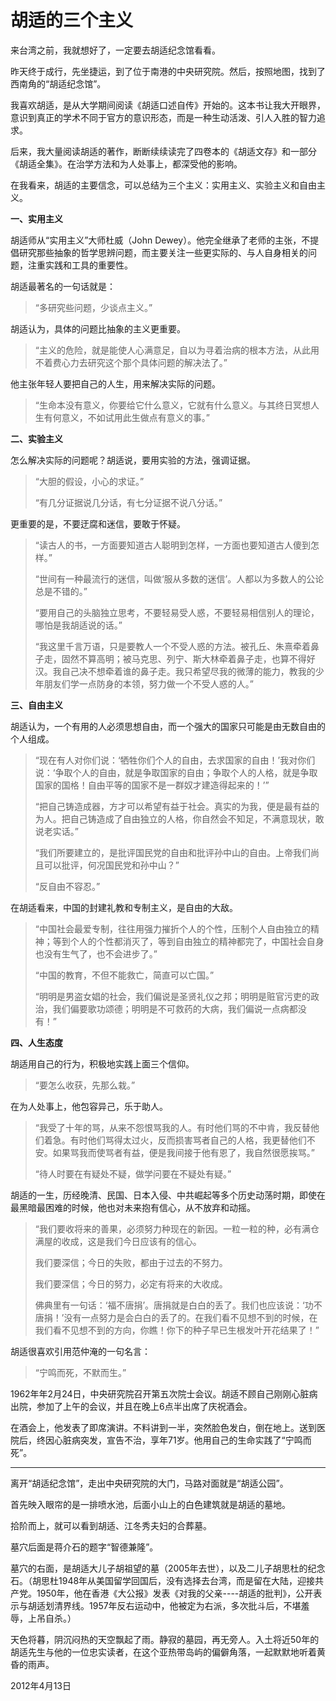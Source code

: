 # 胡适的三个主义

来台湾之前，我就想好了，一定要去胡适纪念馆看看。

昨天终于成行，先坐捷运，到了位于南港的中央研究院。然后，按照地图，找到了西南角的“胡适纪念馆”。

我喜欢胡适，是从大学期间阅读《胡适口述自传》开始的。这本书让我大开眼界，意识到真正的学术不同于官方的意识形态，而是一种生动活泼、引人入胜的智力追求。

后来，我大量阅读胡适的著作，断断续续读完了四卷本的《胡适文存》和一部分《胡适全集》。在治学方法和为人处事上，都深受他的影响。

在我看来，胡适的主要信念，可以总结为三个主义：实用主义、实验主义和自由主义。

**一、实用主义**

胡适师从“实用主义”大师杜威（John Dewey）。他完全继承了老师的主张，不提倡研究那些抽象的哲学思辨问题，而主要关注一些更实际的、与人自身相关的问题，注重实践和工具的重要性。

胡适最著名的一句话就是：

> “多研究些问题，少谈点主义。”

胡适认为，具体的问题比抽象的主义更重要。

> “主义的危险，就是能使人心满意足，自以为寻着治病的根本方法，从此用不着费心力去研究这个那个具体问题的解决法了。”

他主张年轻人要把自己的人生，用来解决实际的问题。

> “生命本没有意义，你要给它什么意义，它就有什么意义。与其终日冥想人生有何意义，不如试用此生做点有意义的事。”

**二、实验主义**

怎么解决实际的问题呢？胡适说，要用实验的方法，强调证据。

> “大胆的假设，小心的求证。”
> 
> “有几分证据说几分话，有七分证据不说八分话。”

更重要的是，不要迂腐和迷信，要敢于怀疑。

> “读古人的书，一方面要知道古人聪明到怎样，一方面也要知道古人傻到怎样。”
> 
> “世间有一种最流行的迷信，叫做‘服从多数的迷信’。人都以为多数人的公论总是不错的。”
> 
> “要用自己的头脑独立思考，不要轻易受人惑，不要轻易相信别人的理论，哪怕是我胡适说的话。”
> 
> “我这里千言万语，只是要教人一个不受人惑的方法。被孔丘、朱熹牵着鼻子走，固然不算高明；被马克思、列宁、斯大林牵着鼻子走，也算不得好汉。我自己决不想牵着谁的鼻子走。我只希望尽我的微薄的能力，教我的少年朋友们学一点防身的本领，努力做一个不受人惑的人。”

**三、自由主义**

胡适认为，一个有用的人必须思想自由，而一个强大的国家只可能是由无数自由的个人组成。

> “现在有人对你们说：‘牺牲你们个人的自由，去求国家的自由！’我对你们说：‘争取个人的自由，就是争取国家的自由；争取个人的人格，就是争取国家的国格！自由平等的国家不是一群奴才建造得起来的！’”
> 
> “把自己铸造成器，方才可以希望有益于社会。真实的为我，便是最有益的为人。把自己铸造成了自由独立的人格，你自然会不知足，不满意现状，敢说老实话。”
> 
> “我们所要建立的，是批评国民党的自由和批评孙中山的自由。上帝我们尚且可以批评，何况国民党和孙中山？”
> 
> “反自由不容忍。”

在胡适看来，中国的封建礼教和专制主义，是自由的大敌。

> “中国社会最爱专制，往往用强力摧折个人的个性，压制个人自由独立的精神；等到个人的个性都消灭了，等到自由独立的精神都完了，中国社会自身也没有生气了，也不会进步了。”
> 
> “中国的教育，不但不能救亡，简直可以亡国。”
> 
> “明明是男盗女娼的社会，我们偏说是圣贤礼仪之邦；明明是赃官污吏的政治，我们偏要歌功颂德；明明是不可救药的大病，我们偏说一点病都没有！”

**四、人生态度**

胡适用自己的行为，积极地实践上面三个信仰。

> “要怎么收获，先那么栽。”

在为人处事上，他包容异己，乐于助人。

> “我受了十年的骂，从来不怨恨骂我的人。有时他们骂的不中肯，我反替他们着急。有时他们骂得太过火，反而损害骂者自己的人格，我更替他们不安。如果骂我而使骂者有益，便是我间接于他有恩了，我自然很愿挨骂。”
> 
> “待人时要在有疑处不疑，做学问要在不疑处有疑。”

胡适的一生，历经晚清、民国、日本入侵、中共崛起等多个历史动荡时期，即使在最黑暗最困难的时候，他也对未来抱有信心，从不放弃和动摇。

> “我们要收将来的善果，必须努力种现在的新因。一粒一粒的种，必有满仓满屋的收成，这是我们今日应该有的信心。
> 
> 我们要深信；今日的失败，都由于过去的不努力。
> 
> 我们要深信；今日的努力，必定有将来的大收成。
> 
> 佛典里有一句话：‘福不唐捐’。唐捐就是白白的丢了。我们也应该说：‘功不唐捐！’没有一点努力是会白白的丢了的。在我们看不见想不到的时候，在我们看不见想不到的方向，你瞧！你下的种子早已生根发叶开花结果了！”

胡适很喜欢引用范仲淹的一句名言：

> “宁鸣而死，不默而生。”

1962年年2月24日，中央研究院召开第五次院士会议。胡适不顾自己刚刚心脏病出院，参加了上午的会议，并且在晚上6点半出席了庆祝酒会。

在酒会上，他发表了即席演讲。不料讲到一半，突然脸色发白，倒在地上。送到医院后，终因心脏病突发，宣告不治，享年71岁。他用自己的生命实践了“宁鸣而死”。

---

离开“胡适纪念馆”，走出中央研究院的大门，马路对面就是“胡适公园”。

首先映入眼帘的是一排喷水池，后面小山上的白色建筑就是胡适的墓地。

拾阶而上，就可以看到胡适、江冬秀夫妇的合葬墓。

墓穴后面是蒋介石的题字“智德兼隆”。

墓穴的右面，是胡适大儿子胡祖望的墓（2005年去世），以及二儿子胡思杜的纪念石。（胡思杜1948年从美国留学回国后，没有选择去台湾，而是留在大陆，迎接共产党。1950年，他在香港《大公报》发表《对我的父亲----胡适的批判》，公开表示与胡适划清界线。1957年反右运动中，他被定为右派，多次批斗后，不堪羞辱，上吊自杀。）

天色将暮，阴沉闷热的天空飘起了雨。静寂的墓园，再无旁人。入土将近50年的胡适先生与他的一位忠实读者，在这个亚热带岛屿的偏僻角落，一起默默地听着黄昏的雨声。

2012年4月13日
